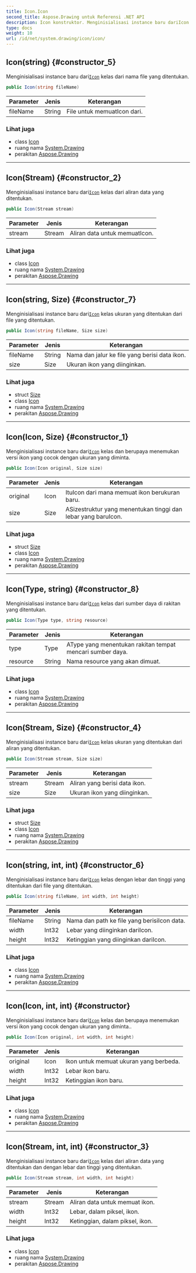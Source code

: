 ```yaml
---
title: Icon.Icon
second_title: Aspose.Drawing untuk Referensi .NET API
description: Icon konstruktor. Menginisialisasi instance baru dariIcon kelas dari nama file yang ditentukan.
type: docs
weight: 10
url: /id/net/system.drawing/icon/icon/
---
```

## Icon(string) {#constructor_5}

Menginisialisasi instance baru dari[`Icon`](../) kelas dari nama file yang ditentukan.

```csharp
public Icon(string fileName)
```

| Parameter | Jenis | Keterangan |
| --- | --- | --- |
| fileName | String | File untuk memuatIcon dari. |

### Lihat juga

* class [Icon](../)
* ruang nama [System.Drawing](../../icon/)
* perakitan [Aspose.Drawing](../../../)

---

## Icon(Stream) {#constructor_2}

Menginisialisasi instance baru dari[`Icon`](../) kelas dari aliran data yang ditentukan.

```csharp
public Icon(Stream stream)
```

| Parameter | Jenis | Keterangan |
| --- | --- | --- |
| stream | Stream | Aliran data untuk memuatIcon. |

### Lihat juga

* class [Icon](../)
* ruang nama [System.Drawing](../../icon/)
* perakitan [Aspose.Drawing](../../../)

---

## Icon(string, Size) {#constructor_7}

Menginisialisasi instance baru dari[`Icon`](../) kelas ukuran yang ditentukan dari file yang ditentukan.

```csharp
public Icon(string fileName, Size size)
```

| Parameter | Jenis | Keterangan |
| --- | --- | --- |
| fileName | String | Nama dan jalur ke file yang berisi data ikon. |
| size | Size | Ukuran ikon yang diinginkan. |

### Lihat juga

* struct [Size](../../size/)
* class [Icon](../)
* ruang nama [System.Drawing](../../icon/)
* perakitan [Aspose.Drawing](../../../)

---

## Icon(Icon, Size) {#constructor_1}

Menginisialisasi instance baru dari[`Icon`](../) kelas dan berupaya menemukan versi ikon yang cocok dengan ukuran yang diminta.

```csharp
public Icon(Icon original, Size size)
```

| Parameter | Jenis | Keterangan |
| --- | --- | --- |
| original | Icon | ItuIcon dari mana memuat ikon berukuran baru. |
| size | Size | ASizestruktur yang menentukan tinggi dan lebar yang baruIcon. |

### Lihat juga

* struct [Size](../../size/)
* class [Icon](../)
* ruang nama [System.Drawing](../../icon/)
* perakitan [Aspose.Drawing](../../../)

---

## Icon(Type, string) {#constructor_8}

Menginisialisasi instance baru dari[`Icon`](../) kelas dari sumber daya di rakitan yang ditentukan.

```csharp
public Icon(Type type, string resource)
```

| Parameter | Jenis | Keterangan |
| --- | --- | --- |
| type | Type | AType yang menentukan rakitan tempat mencari sumber daya. |
| resource | String | Nama resource yang akan dimuat. |

### Lihat juga

* class [Icon](../)
* ruang nama [System.Drawing](../../icon/)
* perakitan [Aspose.Drawing](../../../)

---

## Icon(Stream, Size) {#constructor_4}

Menginisialisasi instance baru dari[`Icon`](../) kelas ukuran yang ditentukan dari aliran yang ditentukan.

```csharp
public Icon(Stream stream, Size size)
```

| Parameter | Jenis | Keterangan |
| --- | --- | --- |
| stream | Stream | Aliran yang berisi data ikon. |
| size | Size | Ukuran ikon yang diinginkan. |

### Lihat juga

* struct [Size](../../size/)
* class [Icon](../)
* ruang nama [System.Drawing](../../icon/)
* perakitan [Aspose.Drawing](../../../)

---

## Icon(string, int, int) {#constructor_6}

Menginisialisasi instance baru dari[`Icon`](../) kelas dengan lebar dan tinggi yang ditentukan dari file yang ditentukan.

```csharp
public Icon(string fileName, int width, int height)
```

| Parameter | Jenis | Keterangan |
| --- | --- | --- |
| fileName | String | Nama dan path ke file yang berisiIcon data. |
| width | Int32 | Lebar yang diinginkan dariIcon. |
| height | Int32 | Ketinggian yang diinginkan dariIcon. |

### Lihat juga

* class [Icon](../)
* ruang nama [System.Drawing](../../icon/)
* perakitan [Aspose.Drawing](../../../)

---

## Icon(Icon, int, int) {#constructor}

Menginisialisasi instance baru dari[`Icon`](../) kelas dan berupaya menemukan versi ikon yang cocok dengan ukuran yang diminta..

```csharp
public Icon(Icon original, int width, int height)
```

| Parameter | Jenis | Keterangan |
| --- | --- | --- |
| original | Icon | Ikon untuk memuat ukuran yang berbeda. |
| width | Int32 | Lebar ikon baru. |
| height | Int32 | Ketinggian ikon baru. |

### Lihat juga

* class [Icon](../)
* ruang nama [System.Drawing](../../icon/)
* perakitan [Aspose.Drawing](../../../)

---

## Icon(Stream, int, int) {#constructor_3}

Menginisialisasi instance baru dari[`Icon`](../) kelas dari aliran data yang ditentukan dan dengan lebar dan tinggi yang ditentukan.

```csharp
public Icon(Stream stream, int width, int height)
```

| Parameter | Jenis | Keterangan |
| --- | --- | --- |
| stream | Stream | Aliran data untuk memuat ikon. |
| width | Int32 | Lebar, dalam piksel, ikon. |
| height | Int32 | Ketinggian, dalam piksel, ikon. |

### Lihat juga

* class [Icon](../)
* ruang nama [System.Drawing](../../icon/)
* perakitan [Aspose.Drawing](../../../)


